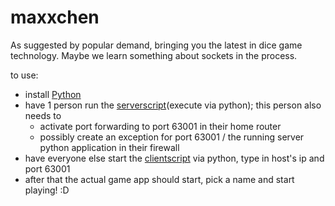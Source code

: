 # maxxchen
As suggested by popular demand, bringing you the latest in dice game technology. Maybe we learn something about sockets in the process. 

to use:

- install [Python](https://www.python.org/downloads/ "Just pick the latest version =)")
- have 1 person run the [serverscript](https://raw.githubusercontent.com/JanBat/maxxchen/main/server.py)(execute via python); this person also needs to
    - activate port forwarding to port 63001 in their home router
    - possibly create an exception for port 63001 / the running server python application in their firewall
- have everyone else start the [clientscript](https://raw.githubusercontent.com/JanBat/maxxchen/main/client.pyw) via python, type in host's ip and port 63001
- after that the actual game app should start, pick a name and start playing! :D
